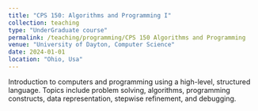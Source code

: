 ```yaml
---
title: "CPS 150: Algorithms and Programming I"
collection: teaching
type: "UnderGraduate course"
permalink: /teaching/programming/CPS 150 Algorithms and Programming 
venue: "University of Dayton, Computer Science"
date: 2024-01-01
location: "Ohio, Usa"
---
```


Introduction to computers and programming using a high-level, structured language. Topics include problem solving, algorithms, programming constructs, data representation, stepwise refinement, and debugging.